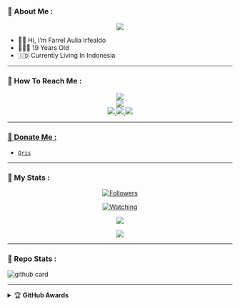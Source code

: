 ### :rocket: About Me :

<p align="center">
  <img src="https://i.ibb.co.com/7tjYXQc/3f7a1f1beaa402b09bb3cdcfd4545a3e.jpg" />
</p>

- 👋🏻 Hi, I’m Farrel Aulia Irfealdo
- 👨🏻‍🦱 19 Years Old
- 🇮🇩 Currently Living In Indonesia

---

### :rocket: How To Reach Me :
<p align="center">
<a href="https://youtube.com/@Tenka-MD"><img src="https://img.shields.io/badge/YouTube-ff0000?style=for-the-badge&logo=youtube&logoColor=ff000000&link=https://youtube.com/@Tenka-MD" /><br>
<a href="https://whatsapp.com/channel/0029VajQWVvAojYsI2Fhht1O"><img src="https://img.shields.io/badge/WhatsApp Channel-25D366?style=for-the-badge&logo=whatsapp&logoColor=white&link=https://whatsapp.com/channel/0029VajQWVvAojYsI2Fhht1O" /><br>
<a href="https://t.me/farrelauliairfealdo"><img src="https://img.shields.io/badge/Telegram-00FFFF?style=for-the-badge&logo=telegram&logoColor=white" />
<a href="https://chat.whatsapp.com/F7br3RbvM6J7b2BYkwJEe3"><img src="https://img.shields.io/badge/WhatsApp Group-25D366?style=for-the-badge&logo=whatsapp&logoColor=white" />
<a href="https://www.instagram.com/farrelauliairfealdo_?igsh=MzNlNGNkZWQ4Mg=="><img src="https://img.shields.io/badge/Instagram-A020F0?style=for-the-badge&logo=instagram&logoColor=white" />
</p>

---

### :rocket: Donate Me :

- [`Qris`](https://i.ibb.co.com/DYDy06c/IMG-20240703-WA0021.jpg)

---

### :rocket: My Stats :
<p align="center"><a href="https://github.com/farrelauliairfealdo/followers"><img title="Followers" src="https://img.shields.io/github/followers/farrelauliairfealdo?color=red&style=flat-square"></a></p>
<p align="center"><a href="https://komarev.com/ghpvc/?username=farrelauliairfealdo&color=blue&style=flat-square&label=Profile+Views"><img title="Watching" src="https://komarev.com/ghpvc/?username=farrelauliairfealdo&color=green&style=flat-square&label=Profile+View"></a>
</p>
<p align="center"><a href="https://github.com/farrelauliairfealdo"><img src="https://github-readme-stats.vercel.app/api?username=farrelauliairfealdo&show_icons=true&theme=radical"></a></p>
<p align="center"><a href="https://github.com/farrelauliairfealdo"><img src="https://github-readme-stats.vercel.app/api/top-langs/?username=farrelauliairfealdo&theme=radical&layout=compact"></a></p>

---

### :rocket: Repo Stats : 
![github card](https://github-readme-stats.vercel.app/api/pin/?username=farrelauliairfealdo&repo=neoxr-bot&theme=radical)

---

<details>
    <summary>&#127942 <b>GitHub Awards</b></summary><br/>

![Github Trophy](https://github-profile-trophy.vercel.app/?username=farrelauliairfealdo)

</details>
